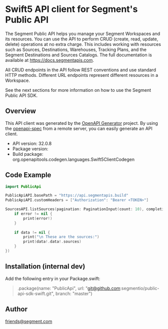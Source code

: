 # Swift5 API client for Segment's Public API

The Segment Public API helps you manage your Segment Workspaces and its resources. You can use the API to perform CRUD (create, read, update, delete) operations at no extra charge. This includes working with resources such as Sources, Destinations, Warehouses, Tracking Plans, and the Segment Destinations and Sources Catalogs. The full documentation is available at https://docs.segmentapis.com.

All CRUD endpoints in the API follow REST conventions and use standard HTTP methods. Different URL endpoints represent different resources in a Workspace.

See the next sections for more information on how to use the Segment Public API SDK.

## Overview
This API client was generated by the [OpenAPI Generator](https://openapi-generator.tech) project.  By using the [openapi-spec](https://github.com/OAI/OpenAPI-Specification) from a remote server, you can easily generate an API client.

- API version: 32.0.8
- Package version: 
- Build package: org.openapitools.codegen.languages.Swift5ClientCodegen

## Code Example

```swift
import PublicApi

PublicApiAPI.basePath = "https://api.segmentapis.build"
PublicApiAPI.customHeaders = ["Authorization": "Bearer <TOKEN>"]

SourcesAPI.listSources(pagination: PaginationInput(count: 10), completion: { data, error in
    if error != nil {
        print(error!)
    }
    
    if data != nil {
        print("\n These are the sources:")
        print(data!.data!.sources)
    }
})
```

## Installation (internal dev)
Add the following entry in your Package.swift:

> .package(name: "PublicApi", url: "git@github.com:segmentio/public-api-sdk-swift.git", branch: "master")

## Author

friends@segment.com

